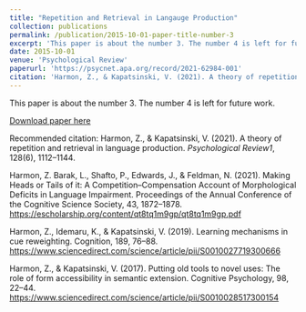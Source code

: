 ```yaml
---
title: "Repetition and Retrieval in Langauge Production"
collection: publications
permalink: /publication/2015-10-01-paper-title-number-3
excerpt: 'This paper is about the number 3. The number 4 is left for future work.'
date: 2015-10-01
venue: 'Psychological Review'
paperurl: 'https://psycnet.apa.org/record/2021-62984-001'
citation: 'Harmon, Z., & Kapatsinski, V. (2021). A theory of repetition and retrieval in language production. <i>Psychological Review1</i>, 128(6), 1112–1144.'
---
```

This paper is about the number 3. The number 4 is left for future work.

[Download paper here](https://psycnet.apa.org/record/2021-62984-001)

Recommended citation: Harmon, Z., & Kapatsinski, V. (2021). A theory of repetition and retrieval in language production. <i>Psychological Review1</i>, 128(6), 1112–1144.




Harmon, Z. Barak, L., Shafto, P., Edwards, J., & Feldman, N. (2021). Making Heads or Tails of it: A Competition–Compensation Account of Morphological Deficits in Language Impairment. Proceedings of the Annual Conference of the Cognitive Science Society, 43, 1872–1878. https://escholarship.org/content/qt8tq1m9gp/qt8tq1m9gp.pdf

Harmon, Z., Idemaru, K., & Kapatsinski, V. (2019). Learning mechanisms in cue reweighting. Cognition, 189, 76­­­–88. https://www.sciencedirect.com/science/article/pii/S0010027719300666

Harmon, Z., & Kapatsinski, V. (2017). Putting old tools to novel uses: The role of form accessibility in semantic extension. Cognitive Psychology, 98, 22–44. https://www.sciencedirect.com/science/article/pii/S0010028517300154
